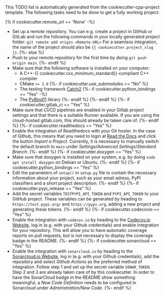 This TODO list is automatically generated from the cookiecutter-cpp-project template.
The following tasks need to be done to get a fully working project:

{% if cookiecutter.remote_url == 'None' -%}
* Set up a remote repository. You can e.g. create a project in GitHub or GitLab and run
  the following commands in your locally generated project folder: `git remote add origin <Remote-URL>`
  For a seamless integration, the name of the project should also be `{{ cookiecutter.project_slug }}`.
{%- else %}
* Push to your remote repository for the first time by doing `git push origin main`.
{%- endif %}
* Make sure that the following software is installed on your computer:
  * A C++-{{ cookiecutter.cxx_minimum_standard}}-compliant C++ compiler
  * CMake `>= 3.9`
{%- if cookiecutter.use_submodules == "No" %}
  * The testing framework [Catch2](https://github.com/catchorg/Catch2)
{%- if cookiecutter.python_bindings == "Yes" -%}
  * The [PyBind11](https://github.com/pybind/pybind11) library
{%- endif %}
{%- endif %}
{%- if cookiecutter.gitlab_ci == "Yes" %}
* Make sure that CI/CD pipelines are enabled in your Gitlab project settings and that
  there is a suitable Runner available. If you are using the cloud-hosted gitlab.com,
  this should already be taken care of.
{%- endif %}
{%- if cookiecutter.readthedocs == "Yes" %}
* Enable the integration of Readthedocs with your Git hoster. In the case of Github, this means
  that you need to login at [Read the Docs](https://readthedocs.org) and click the button
  *Import a Project*. Currently, it is necessary to manually switch the default branch to `main`
  under *Settings*/*Advanced Settings*/*Standard Branch*.
{%- endif %}
{%- if cookiecutter.doxygen == "Yes" %}
* Make sure that doxygen is installed on your system, e.g. by doing `sudo apt install doxygen`
  on Debian or Ubuntu.
{%- endif %}
{%- if cookiecutter.python_bindings == "Yes" %}
* Edit the parameters of `setup()` in `setup.py` file to contain the necessary information
  about your project, such as your email adress, PyPI classifiers and a short project description.
{%- endif %}
{%- if cookiecutter.pypi_release == "Yes" %}
* Add the secret variables `TESTPYPI_API_TOKEN` and `PYPI_API_TOKEN` to your GitHub project.
  These variables can be generated by heading to `https://test.pypi.org/` and `https://pypi.org`,
  adding a new project and generating these tokens.
{%- endif %}
{%- if cookiecutter.codecovio == "Yes" %}
* Enable the integration with `codecov.io` by heading to the [Codecov.io Website](https://codecov.io),
  log in (e.g. with your Github credentials) and enable integration for your repository. This will
  allow you to have automatic coverage reports on pull requests, but is not necessary to display
  the coverage badge in the README.
{%- endif %}
{%- if cookiecutter.sonarcloud == "Yes" %}
* Enable the integration with `sonarcloud.io` by heading to the [Sonarcloud.io Website](https://sonarcloud.io),
  log in (e.g. with your Github credentials), add the repository and select *Github Actions* as the
  preferred method of integration. Follow step 1 and set up the secret variable `SONAR_TOKEN`. Step 2
  and 3 are already taken care of by this cookiecutter. In order to have the SonarCloud badge in the
  README show something meaningful, a *New Code Definition* needs to be configured in Sonarcloud under
  *Administration/New Code*.
{%- endif %}